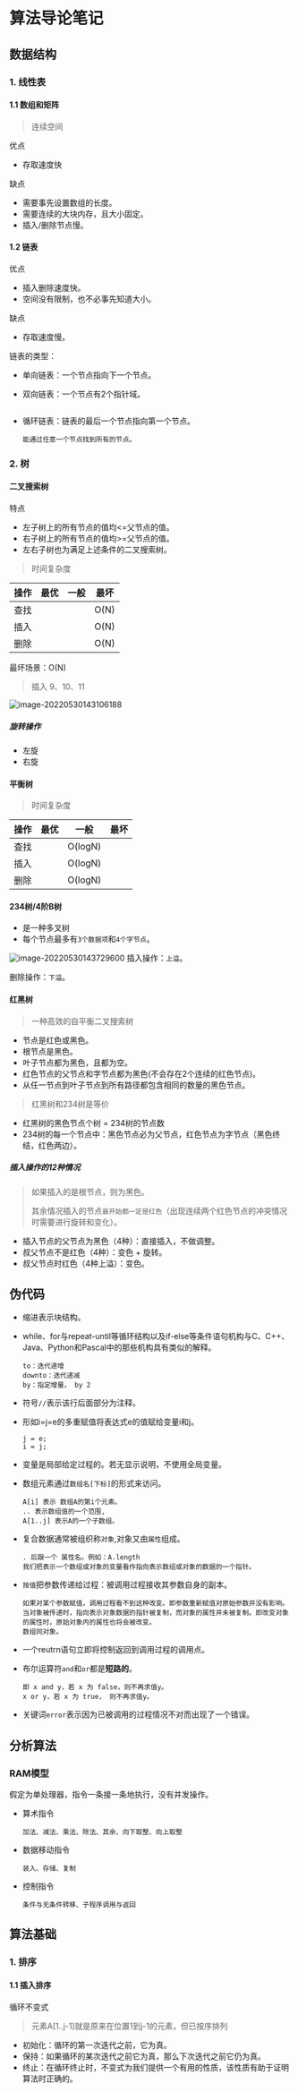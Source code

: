 # 算法导论笔记

## 数据结构

### 1. 线性表
#### 1.1 数组和矩阵

> 连续空间

优点

- 存取速度快

缺点

- 需要事先设置数组的长度。
- 需要连续的大块内存，且大小固定。
- 插入/删除节点慢。


#### 1.2 链表

优点

- 插入删除速度快。
- 空间没有限制，也不必事先知道大小。

缺点
- 存取速度慢。

链表的类型：

- 单向链表：一个节点指向下一个节点。

- 双向链表：一个节点有2个指针域。
    ```
    
    ```
    
- 循环链表：链表的最后一个节点指向第一个节点。
    ```
    能通过任意一个节点找到所有的节点。
    ```



### 2. 树

#### 二叉搜索树

特点

- 左子树上的所有节点的值均<=父节点的值。
- 右子树上的所有节点的值均>=父节点的值。
- 左右子树也为满足上述条件的二叉搜索树。



> 时间复杂度

| 操作 | 最优 | 一般 | 最坏 |
| ---- | ---- | ---- | ---- |
| 查找 |      |      | O(N) |
| 插入 |      |      | O(N) |
| 删除 |      |      | O(N) |



最坏场景：O(N)

>  插入 9、10、11

![image-20220530143106188](算法导论笔记.assets/image-20220530143106188-3892268.png)

##### 旋转操作

- 左旋
- 右旋



#### 平衡树

> 时间复杂度

| 操作 | 最优 | 一般    | 最坏 |
| ---- | ---- | ------- | ---- |
| 查找 |      | O(logN) |      |
| 插入 |      | O(logN) |      |
| 删除 |      | O(logN) |      |



#### 234树/4阶B树

- 是一种多叉树
- 每个节点最多有``3个数据项``和``4个字节点``。

![image-20220530143729600](算法导论笔记.assets/image-20220530143729600-3892651.png) 插入操作：``上溢``。

删除操作：``下溢``。



#### 红黑树

> 一种高效的自平衡二叉搜索树

- 节点是红色或黑色。
- 根节点是黑色。
- 叶子节点都为黑色，且都为空。
- 红色节点的父节点和字节点都为黑色(不会存在2个连续的红色节点)。
- 从任一节点到叶子节点到所有路径都包含相同的数量的黑色节点。

> 红黑树和234树是等价

- 红黑树的黑色节点个树 = 234树的节点数
- 234树的每一个节点中：黑色节点必为父节点，红色节点为字节点（黑色终结，红色两边）。



##### 插入操作的12种情况

> 如果插入的是根节点，则为黑色。
>
> 其余情况插入的节点``最开始都一定是红色``（出现连续两个红色节点的冲突情况时需要进行旋转和变化）。

- 插入节点的父节点为黑色（4种）：直接插入，不做调整。
- 叔父节点不是红色（4种）：变色 + 旋转。
- 叔父节点时红色（4种上溢）：变色。




## 伪代码

- 缩进表示块结构。
- while、for与repeat-until等循环结构以及if-else等条件语句机构与C、C++、Java、Python和Pascal中的那些机构具有类似的解释。

    ```
    to：迭代递增
    downto：迭代递减
    by：指定增量， by 2
    ```
- 符号``//``表示该行后面部分为注释。
- 形如i=j=e的多重赋值将表达式e的值赋给变量i和j。

    ```
    j = e;
    i = j;
    ```

- 变量是局部给定过程的。若无显示说明，不使用全局变量。
- 数组元素通过``数组名[下标]``的形式来访问。

    ```
    A[i] 表示 数组A的第i个元素。
    .. 表示数组值的一个范围,
    A[1..j] 表示A的一个子数组。
    ```
- 复合数据通常被组织称``对象``,对象又由``属性``组成。
    ```
    . 后跟一个 属性名。例如：A.length
    我们把表示一个数组或对象的变量看作指向表示数组或对象的数据的一个指针。
    ```

- ``按值``把参数传递给过程：被调用过程接收其参数自身的副本。
    ```
    如果对某个参数赋值，调用过程看不到这种改变。即参数重新赋值对原始参数并没有影响。
    当对象被传递时，指向表示对象数据的指针被复制，而对象的属性并未被复制。即改变对象的属性时，原始对象内的属性也将会被改变。
    数组同对象。
    ```
- 一个reutrn语句立即将控制返回到调用过程的调用点。
- 布尔运算符``and``和``or``都是**短路的**。
    ```
    即 x and y，若 x 为 false，则不再求值y。
    x or y，若 x 为 true， 则不再求值y。
    ```
- 关键词``error``表示因为已被调用的过程情况不对而出现了一个错误。


## 分析算法

### RAM模型
假定为单处理器，指令一条接一条地执行，没有并发操作。

- 算术指令
    ```
    加法、减法、乘法、除法、其余、向下取整、向上取整
    ```

- 数据移动指令
    ```
    装入、存储、复制
    ```

- 控制指令
    ```
    条件与无条件转移、子程序调用与返回
    ```


## 算法基础

### 1. 排序

#### 1.1 插入排序

循环不变式
> 元素A[1..j-1]就是原来在位置1到j-1的元素，但已按序排列
- 初始化：循环的第一次迭代之前，它为真。
- 保持：如果循环的某次迭代之前它为真，那么下次迭代之前它仍为真。
- 终止：在循环终止时，不变式为我们提供一个有用的性质，该性质有助于证明算法时正确的。
